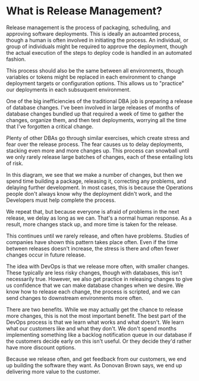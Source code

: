 # What is Release Management?
Release management is the process of packaging, scheduling, and approving software deployments. This is ideally an autoamted process, though a human is often involved in initiating the process. An individual, or group of individuals might be required to approve the deployment, though the actual execution of the steps to deploy code is handled in an automated fashion.

This process should also be the same between all environments, though variables or tokens might be replaced in each environment to change deployment targets or configuration options. This allows us to "practice" our deployments in each subsuquent environment.

One of the big inefficiencies of the traditional DBA job is preparing a release of database changes. I've been involved in large releases of months of database changes bundled up that required a week of time to gather the changes, organize them, and then test deployments, worrying all the time that I've forgotten a critical change. 

Plenty of other DBAs go through similar exercises, which create stress and fear over the release process. The fear causes us to delay deployments, stacking even more and more changes up. This process can snowball until we only rarely release large batches of changes, each of these entailing lots of risk.

In this diagram, we see that we make a number of changes, but then we spend time building a package, releasing it, correcting any problems, and delaying further development. In most cases, this is because the Operations people don't always know why the deployment didn't work, and the Developers must help complete the process.

We repeat that, but because everyone is afraid of problems in the next release, we delay as long as we can. That's a normal human response. As a result, more changes stack up, and more time is taken for the release.

This continues until we rarely release, and often have problems. Studies of companies have shown this pattern takes place often. Even if the time between releases doesn't increase, the stress is there and often fewer changes occur in future release.

The idea with DevOps is that we release more often, with smaller changes. These typically are less risky changes, though with databases, this isn't necessarily true. However, we also get practice in releasing changes to give us confidence that we can make database changes when we desire. We know how to release each change, the process is scripted, and we can send changes to downstream environments more often.

There are two benefits. While we may actually get the chance to release more changes, this is not the most important benefit. The best part of the DevOps process is that we learn what works and what doesn't. We learn what our customers like and what they don't. We don't spend months implementing something like a backlog notification queue in our database if the customers decide early on this isn't useful. Or they decide they'd rather have more discount options. 

Because we release often, and get feedback from our customers, we end up building the software they want. As Donovan Brown says, we end up delivering more value to the customer.

